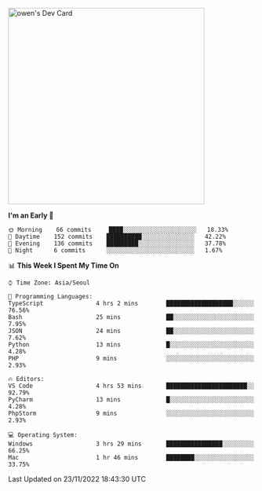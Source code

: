 <a href="https://app.daily.dev/owen_9066"><img src="https://api.daily.dev/devcards/51e5c69f10114f2abe0ae390c27b0828.png?r=hyb" width="400" alt="owen's Dev Card"/></a>

 
 <!--START_SECTION:waka-->
**I'm an Early 🐤** 

```text
🌞 Morning    66 commits     ████░░░░░░░░░░░░░░░░░░░░░   18.33% 
🌆 Daytime    152 commits    ██████████░░░░░░░░░░░░░░░   42.22% 
🌃 Evening    136 commits    █████████░░░░░░░░░░░░░░░░   37.78% 
🌙 Night      6 commits      ░░░░░░░░░░░░░░░░░░░░░░░░░   1.67%

```


📊 **This Week I Spent My Time On** 

```text
⌚︎ Time Zone: Asia/Seoul

💬 Programming Languages: 
TypeScript               4 hrs 2 mins        ███████████████████░░░░░░   76.56% 
Bash                     25 mins             ██░░░░░░░░░░░░░░░░░░░░░░░   7.95% 
JSON                     24 mins             ██░░░░░░░░░░░░░░░░░░░░░░░   7.62% 
Python                   13 mins             █░░░░░░░░░░░░░░░░░░░░░░░░   4.28% 
PHP                      9 mins              ░░░░░░░░░░░░░░░░░░░░░░░░░   2.93%

🔥 Editors: 
VS Code                  4 hrs 53 mins       ███████████████████████░░   92.79% 
PyCharm                  13 mins             █░░░░░░░░░░░░░░░░░░░░░░░░   4.28% 
PhpStorm                 9 mins              ░░░░░░░░░░░░░░░░░░░░░░░░░   2.93%

💻 Operating System: 
Windows                  3 hrs 29 mins       ████████████████░░░░░░░░░   66.25% 
Mac                      1 hr 46 mins        ████████░░░░░░░░░░░░░░░░░   33.75%

```


 Last Updated on 23/11/2022 18:43:30 UTC
<!--END_SECTION:waka-->
